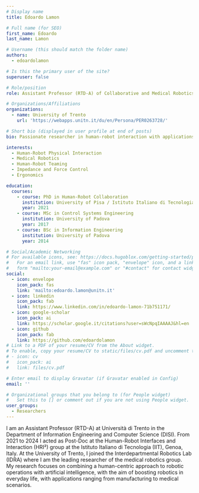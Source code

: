 ```yaml
---
# Display name
title: Edoardo Lamon

# Full name (for SEO)
first_name: Edoardo
last_name: Lamon

# Username (this should match the folder name)
authors:
  - edoardolamon

# Is this the primary user of the site?
superuser: false

# Role/position
role: Assistant Professor (RTD-A) of Collaborative and Medical Robotics

# Organizations/Affiliations
organizations:
  - name: University of Trento
    url: 'https://webapps.unitn.it/du/en/Persona/PER0263728/'

# Short bio (displayed in user profile at end of posts)
bio: Passionate researcher in human-robot interaction with applications to healthcare and manufacturing.

interests:
  - Human-Robot Physical Interaction
  - Medical Robotics
  - Human-Robot Teaming
  - Impedance and Force Control
  - Ergonomics

education:
  courses:
    - course: PhD in Human-Robot Collaboration
      institution: University of Pisa / Istituto Italiano di Tecnologia (IIT)
      year: 2021
    - course: MSc in Control Systems Engineering
      institution: University of Padova
      year: 2017
    - course: BSc in Information Engineering
      institution: University of Padova
      year: 2014

# Social/Academic Networking
# For available icons, see: https://docs.hugoblox.com/getting-started/page-builder/#icons
#   For an email link, use "fas" icon pack, "envelope" icon, and a link in the
#   form "mailto:your-email@example.com" or "#contact" for contact widget.
social:
  - icon: envelope
    icon_pack: fas
    link: 'mailto:edoardo.lamon@unitn.it'
  - icon: linkedin
    icon_pack: fab
    link: https://www.linkedin.com/in/edoardo-lamon-71b751171/
  - icon: google-scholar
    icon_pack: ai
    link: https://scholar.google.it/citations?user=sWcNpqIAAAAJ&hl=en
  - icon: github
    icon_pack: fab
    link: https://github.com/edoardolamon
# Link to a PDF of your resume/CV from the About widget.
# To enable, copy your resume/CV to static/files/cv.pdf and uncomment the lines below.
# - icon: cv
#   icon_pack: ai
#   link: files/cv.pdf

# Enter email to display Gravatar (if Gravatar enabled in Config)
email: ''

# Organizational groups that you belong to (for People widget)
#   Set this to [] or comment out if you are not using People widget.
user_groups:
  - Researchers
---
```


I am an Assistant Professor (RTD-A) at Università di Trento in the Department of Information Engineering and Computer Science (DISI). From 2021 to 2024 I acted as Post-Doc at the Human-Robot Interfaces and Interaction (HRI²) group at the Istituto Italiano di Tecnologia (IIT), Genoa, Italy. At the University of Trento, I joined the Interdepartmental Robotics Lab (IDRA) where I am the leading researcher of the medical robotics group.  
My research focuses on combining a human-centric approach to robotic operations with artificial intelligence, with the aim of boosting robotics in everyday life, with applications ranging from manufacturing to medical scenarios.

